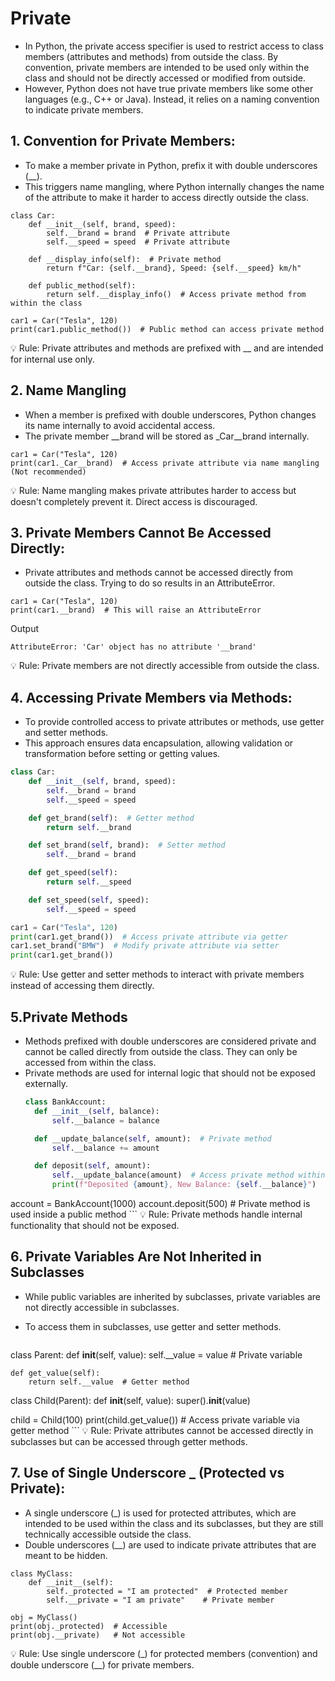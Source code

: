 # Private
- In Python, the private access specifier is used to restrict access to class members (attributes and methods) from outside the class. By convention, private members are intended to be used only within the class and should not be directly accessed or modified from outside.
- However, Python does not have true private members like some other languages (e.g., C++ or Java). Instead, it relies on a naming convention to indicate private members.


## 1. Convention for Private Members:
- To make a member private in Python, prefix it with double underscores (__).
- This triggers name mangling, where Python internally changes the name of the attribute to make it harder to access directly outside the class.

```
class Car:
    def __init__(self, brand, speed):
        self.__brand = brand  # Private attribute
        self.__speed = speed  # Private attribute

    def __display_info(self):  # Private method
        return f"Car: {self.__brand}, Speed: {self.__speed} km/h"

    def public_method(self):
        return self.__display_info()  # Access private method from within the class

car1 = Car("Tesla", 120)
print(car1.public_method())  # Public method can access private method
```
💡 Rule: Private attributes and methods are prefixed with __ and are intended for internal use only.

## 2. Name Mangling
- When a member is prefixed with double underscores, Python changes its name internally to avoid accidental access.
- The private member __brand will be stored as _Car__brand internally.
```
car1 = Car("Tesla", 120)
print(car1._Car__brand)  # Access private attribute via name mangling (Not recommended)
```
💡 Rule: Name mangling makes private attributes harder to access but doesn't completely prevent it. Direct access is discouraged.


## 3. Private Members Cannot Be Accessed Directly:
- Private attributes and methods cannot be accessed directly from outside the class. Trying to do so results in an AttributeError.
```
car1 = Car("Tesla", 120)
print(car1.__brand)  # This will raise an AttributeError
```


Output
```
AttributeError: 'Car' object has no attribute '__brand'
```
💡 Rule: Private members are not directly accessible from outside the class.

## 4. Accessing Private Members via Methods:
- To provide controlled access to private attributes or methods, use getter and setter methods.
- This approach ensures data encapsulation, allowing validation or transformation before setting or getting values.
```python
class Car:
    def __init__(self, brand, speed):
        self.__brand = brand
        self.__speed = speed

    def get_brand(self):  # Getter method
        return self.__brand

    def set_brand(self, brand):  # Setter method
        self.__brand = brand

    def get_speed(self):
        return self.__speed

    def set_speed(self, speed):
        self.__speed = speed

car1 = Car("Tesla", 120)
print(car1.get_brand())  # Access private attribute via getter
car1.set_brand("BMW")  # Modify private attribute via setter
print(car1.get_brand())
```
💡 Rule: Use getter and setter methods to interact with private members instead of accessing them directly.


## 5.Private Methods
- Methods prefixed with double underscores are considered private and cannot be called directly from outside the class. They can only be accessed from within the class.
- Private methods are used for internal logic that should not be exposed externally.
  ```python
  class BankAccount:
    def __init__(self, balance):
        self.__balance = balance

    def __update_balance(self, amount):  # Private method
        self.__balance += amount

    def deposit(self, amount):
        self.__update_balance(amount)  # Access private method within a public method
        print(f"Deposited {amount}, New Balance: {self.__balance}")

account = BankAccount(1000)
account.deposit(500)  # Private method is used inside a public method ```
💡 Rule: Private methods handle internal functionality that should not be exposed.

## 6.  Private Variables Are Not Inherited in Subclasses
- While public variables are inherited by subclasses, private variables are not directly accessible in subclasses.
- To access them in subclasses, use getter and setter methods.

  ```python
 class Parent:
    def __init__(self, value):
        self.__value = value  # Private variable

    def get_value(self):
        return self.__value  # Getter method

class Child(Parent):
    def __init__(self, value):
        super().__init__(value)

child = Child(100)
print(child.get_value())  # Access private variable via getter method ```
💡 Rule: Private attributes cannot be accessed directly in subclasses but can be accessed through getter methods.

## 7. Use of Single Underscore _ (Protected vs Private):
- A single underscore (_) is used for protected attributes, which are intended to be used within the class and its subclasses, but they are still technically accessible outside the class.
- Double underscores (__) are used to indicate private attributes that are meant to be hidden.
```
class MyClass:
    def __init__(self):
        self._protected = "I am protected"  # Protected member
        self.__private = "I am private"    # Private member

obj = MyClass()
print(obj._protected)  # Accessible
print(obj.__private)   # Not accessible
```
💡 Rule: Use single underscore (_) for protected members (convention) and double underscore (__) for private members.
  

 
